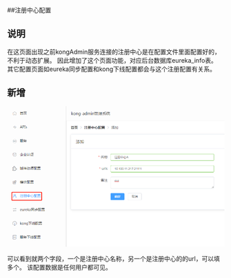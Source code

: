 
##注册中心配置

**说明**
---------------
在这页面出现之前kongAdmin服务连接的注册中心是在配置文件里面配置好的，不利于动态扩展。
因此增加了这个页面功能，对应后台数据库eureka_info表。
其它配置页面如eureka同步配置和kong下线配置都会与这个注册配置有关系。


**新增**
---------------
![1141](11_images\11-4.1.png)

可以看到就两个字段，一个是注册中心名称，另一个是注册中心的的url，可以填多个。
该配置数据是任何用户都可见。

